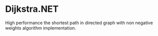 # Dijkstra.NET
High performance the shortest path in directed graph with non negative weights algorithm implementation.
